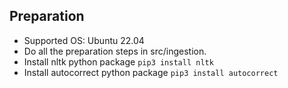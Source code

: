 ## Preparation
 - Supported OS: Ubuntu 22.04
 - Do all the preparation steps in src/ingestion.
 - Install nltk python package ```pip3 install nltk```
 - Install autocorrect python package ```pip3 install autocorrect```
